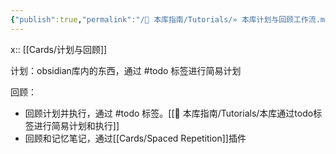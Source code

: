 ```yaml
---
{"publish":true,"permalink":"/🧰 本库指南/Tutorials/» 本库计划与回顾工作流.md","title":"» 本库计划与回顾工作流","created":"2022-08-04","modified":"2023-03-14","published":"2025-07-07T13:02:28.654+08:00","tags":["todo"],"cssclasses":""}
---
```


x:: [[Cards/计划与回顾]]

计划：obsidian库内的东西，通过 #todo 标签进行简易计划

回顾：

- 回顾计划并执行，通过 #todo 标签。[[🧰 本库指南/Tutorials/本库通过todo标签进行简易计划和执行]]
- 回顾和记忆笔记，通过[[Cards/Spaced Repetition]]插件